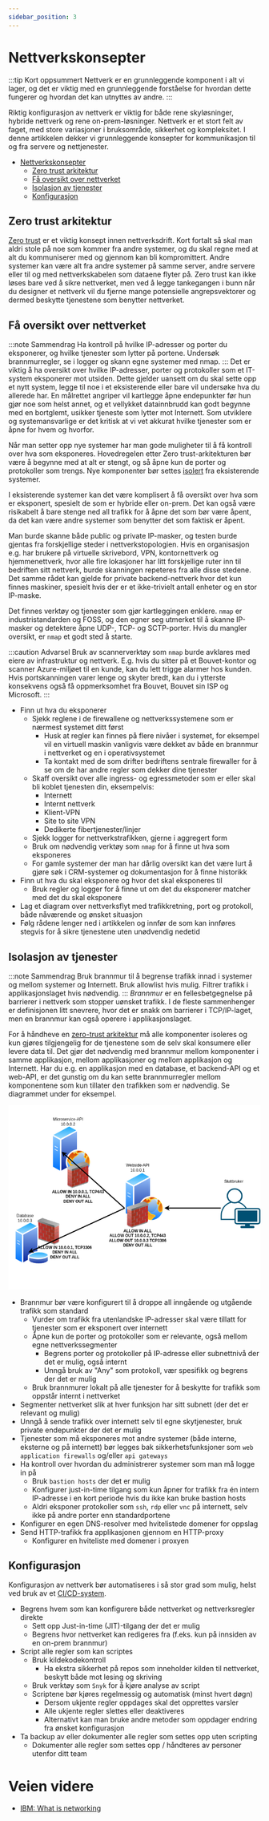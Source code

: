 ```yaml
---
sidebar_position: 3
---
```


# Nettverkskonsepter
:::tip Kort oppsummert
Nettverk er en grunnleggende komponent i alt vi lager, og det er viktig med en grunnleggende forståelse for hvordan dette fungerer og hvordan det kan utnyttes av andre. 
:::

Riktig konfigurasjon av nettverk er viktig for både rene skyløsninger, hybride nettverk og rene on-prem-løsninger. Nettverk er et stort felt av faget, med store
variasjoner i bruksområde, sikkerhet og kompleksitet. I denne artikkelen dekker vi grunnleggende konsepter for kommunikasjon til og fra servere og nettjenester.

- [Nettverkskonsepter](#nettverkskonsepter)
    - [Zero trust arkitektur](#zero-trust-arkitektur)
    - [Få oversikt over nettverket](#få-oversikt-over-nettverket)
    - [Isolasjon av tjenester](#isolasjon-av-tjenester)
    - [Konfigurasjon](#konfigurasjon)

## Zero trust arkitektur

[Zero trust](https://en.wikipedia.org/wiki/Zero_trust_security_model) er et viktig konsept innen nettverksdrift. Kort fortalt så skal man aldri stole på noe som
kommer fra andre systemer, og du skal regne med at alt du
kommuniserer med og gjennom kan bli kompromittert. Andre systemer kan være alt fra andre systemer på samme server, andre servere eller til og med
nettverkskabelen som dataene flyter på. Zero trust kan ikke løses bare ved å sikre nettverket, men ved å legge tankegangen i bunn når du designer et nettverk
vil du fjerne mange potensielle angrepsvektorer og dermed beskytte tjenestene som benytter nettverket.

## Få oversikt over nettverket

:::note Sammendrag
Ha kontroll på hvilke IP-adresser og porter du eksponerer, og hvilke tjenester som lytter på portene. Undersøk brannmurregler, se i logger og skann
egne systemer med nmap.
:::
Det er viktig å ha oversikt over hvilke IP-adresser, porter og protokoller som et IT-system eksponerer
mot utsiden. Dette gjelder uansett om du skal sette opp et nytt system, legge til noe
i et eksisterende eller bare vil undersøke hva du allerede har. En målrettet angriper vil kartlegge åpne endepunkter før hun gjør noe som helst annet, og et
vellykket
datainnbrudd kan godt begynne med en bortglemt, usikker tjeneste som lytter mot Internett. Som utviklere og
systemansvarlige er det kritisk at vi vet akkurat hvilke tjenester som er åpne for hvem og hvorfor.

Når man setter opp nye systemer har man gode muligheter til å få kontroll over hva som eksponeres. Hovedregelen etter Zero trust-arkitekturen bør være å begynne
med at alt er stengt, og så åpne kun de porter og protokoller som trengs. Nye komponenter bør
settes [isolert](http://localhost:3000/drifte/network#isolasjon-av-tjenester) fra eksisterende systemer.

I eksisterende systemer kan det være komplisert å få oversikt over hva som er eksponert, spesielt de som er hybride eller on-prem. Det kan også være
risikabelt å bare stenge ned all trafikk for å åpne det som bør være åpent, da det kan være andre systemer som benytter det som faktisk er åpent.

Man burde skanne både public og private IP-masker, og
testen burde gjentas fra forskjellige steder i nettverkstopologien. Hvis en organisasjon e.g. har brukere på virtuelle skrivebord, VPN, kontornettverk og
hjemmenettverk, hvor alle fire lokasjoner har litt forskjellige ruter inn til bedriften sitt nettverk, burde skanningen repeteres fra alle disse stedene. Det
samme rådet kan gjelde for private backend-nettverk hvor det kun finnes maskiner, spesielt hvis der er et ikke-trivielt antall enheter og en stor IP-maske.

Det finnes verktøy og tjenester som gjør kartleggingen enklere. `nmap` er industristandarden og FOSS, og den egner seg utmerket til å skanne IP-masker og
detektere åpne UDP-, TCP- og SCTP-porter. Hvis du mangler oversikt, er `nmap` et godt sted å starte.

:::caution Advarsel
Bruk av scannerverktøy som `nmap` burde avklares med eiere av infrastruktur og nettverk. E.g. hvis du sitter på
et Bouvet-kontor og scanner Azure-miljøet til en kunde, kan du lett trigge alarmer hos kunden. Hvis portskanningen
varer lenge og skyter bredt, kan du i ytterste konsekvens også få oppmerksomhet fra Bouvet, Bouvet sin ISP
og Microsoft.
:::

- Finn ut hva du eksponerer
    - Sjekk reglene i de firewallene og nettverkssystemene som er nærmest systemet ditt først
        - Husk at regler kan finnes på flere nivåer i systemet, for eksempel vil en virtuell maskin vanligvis være
          dekket av både en brannmur i nettverket og en i operativsystemet
        - Ta kontakt med de som drifter bedriftens sentrale firewaller for å se om de har andre regler som dekker dine tjenester
    - Skaff oversikt over alle ingress- og egressmetoder som er eller skal bli koblet tjenesten din, eksempelvis:
        - Internett
        - Internt nettverk
        - Klient-VPN
        - Site to site VPN
        - Dedikerte fibertjenester/linjer
    - Sjekk logger for nettverkstrafikken, gjerne i aggregert form
    - Bruk om nødvendig verktøy som `nmap` for å finne ut hva som eksponeres
    - For gamle systemer der man har dårlig oversikt kan det være lurt å gjøre søk i CRM-systemer og dokumentasjon for å finne historikk
- Finn ut hva du skal eksponere og hvor det skal eksponeres til
    - Bruk regler og logger for å finne ut om det du eksponerer matcher med det du skal eksponere
- Lag et diagram over nettverksflyt med trafikkretning, port og protokoll, både nåværende og ønsket situasjon
- Følg rådene lenger ned i artikkelen og innfør de som kan innføres stegvis for å sikre tjenestene uten unødvendig nedetid

## Isolasjon av tjenester

:::note Sammendrag
Bruk brannmur til å begrense trafikk innad i systemer og mellom systemer og Internett. Bruk allowlist hvis mulig. Filtrer trafikk i applikasjonslaget hvis
nødvendig.
:::
_Brannmur_ er en fellesbetgegnelse på barrierer i nettverk som stopper uønsket trafikk. I de fleste sammenhenger er definisjonen litt snevrere, hvor det er
snakk om barrierer i TCP/IP-laget, men en brannmur kan også operere i applikasjonslaget.

For å håndheve en [zero-trust arkitektur](https://en.wikipedia.org/wiki/Zero_trust_security_model) må alle komponenter isoleres og kun gjøres tilgjengelig for
de tjenestene som de selv skal konsumere eller levere data til. Det gjør det nødvendig med brannmur mellom komponenter i samme applikasjon, mellom applikasjoner
og mellom applikasjon og Internett. Har du e.g. en applikasjon med en database, et backend-API og et web-API, er det gunstig om du kan sette brannmurregler
mellom komponentene som kun tillater den trafikken som er nødvendig. Se diagrammet under for eksempel.

![image](./firewall-infrastructure.drawio.png)

- Brannmur bør være konfigurert til å droppe all inngående og utgående trafikk som standard
    - Vurder om trafikk fra utenlandske IP-adresser skal være tillatt for tjenester som er eksponert over internett
    - Åpne kun de porter og protokoller som er relevante, også mellom egne nettverkssegmenter
        - Begrens porter og protokoller på IP-adresse eller subnettnivå der det er mulig, også internt
        - Unngå bruk av "Any" som protokoll, vær spesifikk og begrens der det er mulig
    - Bruk brannmurer lokalt på alle tjenester for å beskytte for trafikk som oppstår internt i nettverket
- Segmenter nettverket slik at hver funksjon har sitt subnett (der det er relevant og mulig)
- Unngå å sende trafikk over internett selv til egne skytjenester, bruk private endepunkter der det er mulig
- Tjenester som må eksponeres mot andre systemer (både interne, eksterne og på internett) bør legges bak sikkerhetsfunksjoner som `web application firewalls` og/eller `api gateways`
- Ha kontroll over hvordan du administrerer systemer som man må logge in på
    - Bruk `bastion hosts` der det er mulig
    - Konfigurer just-in-time tilgang som kun åpner for trafikk fra én intern IP-adresse i en kort periode hvis du ikke kan bruke bastion hosts
    - Aldri eksponer protokoller som `ssh`, `rdp` eller `vnc` på internett, selv ikke på andre porter enn standardportene
- Konfigurer en egen DNS-resolver med hvitelistede domener for oppslag
- Send HTTP-trafikk fra applikasjonen gjennom en HTTP-proxy
    - Konfigurer en hviteliste med domener i proxyen

## Konfigurasjon

Konfigurasjon av nettverk bør automatiseres i så stor grad som mulig, helst ved bruk av et [CI/CD-system](../01_planlegge/04_verktoy_og_bruk.md).

- Begrens hvem som kan konfigurere både nettverket og nettverksregler direkte
    - Sett opp Just-in-time (JIT)-tilgang der det er mulig
    - Begrens hvor nettverket kan redigeres fra (f.eks. kun på innsiden av en on-prem brannmur)
- Script alle regler som kan scriptes
    - Bruk kildekodekontroll
        - Ha ekstra sikkerhet på repos som inneholder kilden til nettverket, beskytt både mot lesing og skriving
    - Bruk verktøy som `Snyk` for å kjøre analyse av script
    - Scriptene bør kjøres regelmessig og automatisk (minst hvert døgn)
        - Dersom ukjente regler oppdages skal det opprettes varsler
        - Alle ukjente regler slettes eller deaktiveres
        - Alternativt kan man bruke andre metoder som oppdager endring fra ønsket konfigurasjon
- Ta backup av eller dokumenter alle regler som settes opp uten scripting
    - Dokumenter alle regler som settes opp / håndteres av personer utenfor ditt team

# Veien videre
* [IBM: What is networking](https://www.ibm.com/topics/networking)
